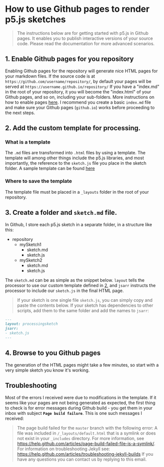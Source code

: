 # How to use Github pages to render p5.js sketches
> The instructions below are for getting started with p5.js in Github pages. It enables you to publish interactive versions of your source code.
> Please read the documentation for more advanced scenarios. 

## 1. Enable Github pages for you repository
Enabling Github pages for the repository will generate nice HTML pages for your markdown files. If the source code is at `https://github.com/username/repository/`, by default your pages will be served at `https://username.github.io/repository/`
If you have a "index.md" in the root of your repository, it you will become the "index.html" of your Github pages, and so on, including your sub-folders.
More instructions on how to enable pages [here](https://help.github.com/articles/configuring-a-publishing-source-for-github-pages/#enabling-github-pages-to-publish-your-site-from-master-or-gh-pages).
I recommend you create a basic `index.md` file and make sure your Github pages (`github.io`) works before proceeding to the next steps.

## 2. Add the custom template for processing.
### What is a template
The `.md` files are transformed into `.html` files by using a template. The template will among other things include the p5.js libraries, and most importantly,
 the reference to the `sketch.js` file you place in the sketch folder.
A sample template can be found [here](https://github.com/haschdl/generative/blob/master/_layouts/processingsketch.html)

### Where to save the template
The template file must be placed in a `_layouts` folder in the root of your repository.

## 3. Create a folder and `sketch.md` file.
In Github, I store each p5.js sketch in a separate folder, in a structure like this:
- repository
  - mySketch1
    - sketch.md
    - sketch.js
  - mySketch2
    - sketch.md
    - sketch.js
 
The `sketch.md` can be as simple as the snippet below. `layout` tells the processor to use our custom template defined in [2](#2), and `jsarr`
 instructs the processor to include our `sketch.js` in the final HTML page. 
> If your sketch is one single file `sketch.js`, you can simply copy and paste the contents below. If your sketch has dependencies to other scripts, add them to the same folder and add the names to `jsarr`:

```md
---
layout: processingsketch
jsarr:
- sketch.js
---
```
## 4. Browse to you Github pages
The generation of the HTML pages might take a few minutes, so start with a very simple sketch you know it's working.

## Troubleshooting
Most of the errors I received were due to modifications in the template. If it seems like your pages are not being generated as expected, the
first thing to check is for error messages during Github build - you get them in your inbox with subject **`Page build failure`**. This is one such messages I received:
> The page build failed for the `master` branch with the following error:
> A file was included in `/_layouts/default.html` that is a symlink or does not exist in your `_includes` directory. For more information, see https://help.github.com/articles/page-build-failed-file-is-a-symlink/.
> For information on troubleshooting Jekyll see:
>  https://help.github.com/articles/troubleshooting-jekyll-builds
> If you have any questions you can contact us by replying to this email.